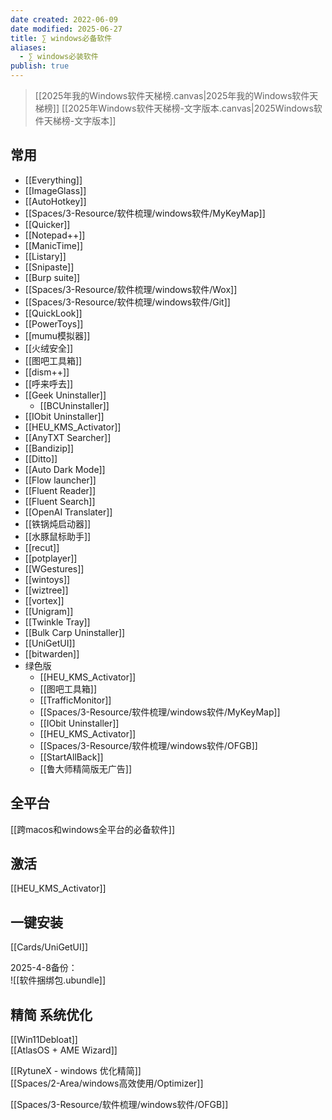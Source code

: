 ```yaml
---
date created: 2022-06-09
date modified: 2025-06-27
title: ∑ windows必备软件
aliases:
  - ∑ windows必装软件
publish: true
---
```


> [[2025年我的Windows软件天梯榜.canvas|2025年我的Windows软件天梯榜]]
> [[2025年Windows软件天梯榜-文字版本.canvas|2025Windows软件天梯榜-文字版本]]

## 常用

- [[Everything]]
- [[ImageGlass]]
- [[AutoHotkey]]
- [[Spaces/3-Resource/软件梳理/windows软件/MyKeyMap]]
- [[Quicker]]
- [[Notepad++]]
- [[ManicTime]]
- [[Listary]]
- [[Snipaste]]
- [[Burp suite]]
- [[Spaces/3-Resource/软件梳理/windows软件/Wox]]
- [[Spaces/3-Resource/软件梳理/windows软件/Git]]
- [[QuickLook]]
- [[PowerToys]]
- [[mumu模拟器]]
- [[火绒安全]]
- [[图吧工具箱]]
- [[dism++]]
- [[呼来呼去]]
- [[Geek Uninstaller]]
	- [[BCUninstaller]]
- [[IObit Uninstaller]]
- [[HEU_KMS_Activator]]
- [[AnyTXT Searcher]]
- [[Bandizip]]
- [[Ditto]]
- [[Auto Dark Mode]]
- [[Flow launcher]]
- [[Fluent Reader]]
- [[Fluent Search]]
- [[OpenAI Translater]]
- [[铁锅炖启动器]]
- [[水豚鼠标助手]]
- [[recut]]
- [[potplayer]]
- [[WGestures]]
- [[wintoys]]
- [[wiztree]]
- [[vortex]]
- [[Unigram]]
- [[Twinkle Tray]]
- [[Bulk Carp Uninstaller]]
- [[UniGetUI]]
- [[bitwarden]]
- 绿色版
	- [[HEU_KMS_Activator]]
	- [[图吧工具箱]]
	- [[TrafficMonitor]]
	- [[Spaces/3-Resource/软件梳理/windows软件/MyKeyMap]]
	- [[IObit Uninstaller]]
	- [[HEU_KMS_Activator]]
	- [[Spaces/3-Resource/软件梳理/windows软件/OFGB]]
	- [[StartAllBack]]
	- [[鲁大师精简版无广告]]

## 全平台

[[跨macos和windows全平台的必备软件]]

## 激活

[[HEU_KMS_Activator]]

## 一键安装

[[Cards/UniGetUI]]

2025-4-8备份：  
![[软件捆绑包.ubundle]]

## 精简 系统优化

[[Win11Debloat]]  
[[AtlasOS + AME Wizard]]

[[RytuneX - windows 优化精简]]  
[[Spaces/2-Area/windows高效使用/Optimizer]]

[[Spaces/3-Resource/软件梳理/windows软件/OFGB]]
